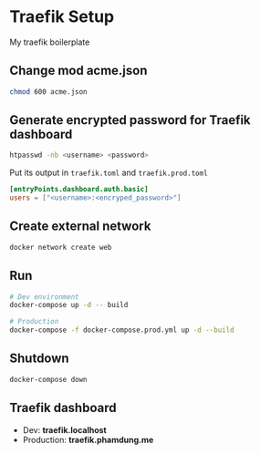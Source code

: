 # Traefik Setup

My traefik boilerplate

## Change mod acme.json

```bash
chmod 600 acme.json
```

## Generate encrypted password for Traefik dashboard

```bash
htpasswd -nb <username> <password>
```

Put its output in `traefik.toml` and `traefik.prod.toml`

```toml
[entryPoints.dashboard.auth.basic]
users = ["<username>:<encryped_password>"]
```

## Create external network

```bash
docker network create web
```

## Run

```bash
# Dev environment
docker-compose up -d -- build

# Production
docker-compose -f docker-compose.prod.yml up -d --build
```

## Shutdown

```bash
docker-compose down
```

## Traefik dashboard

* Dev: **traefik.localhost**
* Production: **traefik.phamdung.me**
